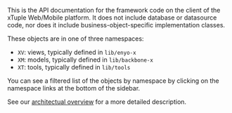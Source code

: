 This is the API documentation for the framework code on
the client of the xTuple Web/Mobile platform. It does not
include database or datasource code, nor does it include
business-object-specific implementation classes.

These objects are in one of three namespaces: 

* `XV`: views, typically defined in `lib/enyo-x`
* `XM`: models, typically defined in `lib/backbone-x`
* `XT`: tools, typically defined in `lib/tools`

You can see a filtered list of the objects by namespace
by clicking on the namespace links at the bottom of the
sidebar.

See our [architectual overview](https://github.com/xtuple/xtuple/wiki/Overview)
for a more detailed description.
